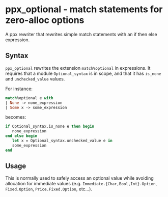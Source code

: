 ppx_optional - match statements for zero-alloc options
======================================================

A ppx rewriter that rewrites simple match statements with an if then
else expression.

Syntax
------

`ppx_optional` rewrites the extension `match%optional` in expressions.
It requires that a module `Optional_syntax` is in scope, and that it
has `is_none` and `unchecked_value` values.

For instance:

```ocaml
match%optional e with
| None -> none_expression
| Some x -> some_expression
```

becomes:

```ocaml
if Optional_syntax.is_none e then begin
   none_expression
end else begin
   let x = Optional_syntax.unchecked_value e in
   some_expression
end
```

Usage
-----

This is normally used to safely access an optional value while
avoiding allocation for immediate values
(e.g. `Immediate.{Char,Bool,Int}.Option`, `Fixed.Option`,
`Price.Fixed.Option`, etc...).

